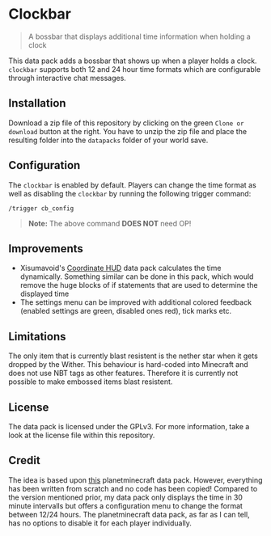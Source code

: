 # Clockbar

> A bossbar that displays additional time information when holding a clock

This data pack adds a bossbar that shows up when a player holds a clock. `clockbar` supports both 12 and 24 hour time formats which are configurable through interactive chat messages.

## Installation

Download a zip file of this repository by clicking on the green `Clone or download` button at the right. You have to unzip the zip file and place the resulting folder into the `datapacks` folder of your world save.

## Configuration

The `clockbar` is enabled by default. Players can change the time format as well as disabling the `clockbar` by running the following trigger command:

```
/trigger cb_config
```

> __Note:__ The above command __DOES NOT__ need OP!

## Improvements

- Xisumavoid's [Coordinate HUD](https://vanillatweaks.net/picker/datapacks/) data pack calculates the time dynamically. Something similar can be done in this pack, which would remove the huge blocks of if statements that are used to determine the displayed time
- The settings menu can be improved with additional colored feedback (enabled settings are green, disabled ones red), tick marks etc.

## Limitations

The only item that is currently blast resistent is the nether star when it gets dropped by the Wither. This behaviour is hard-coded into Minecraft and does not use NBT tags as other features. Therefore it is currently not possible to make embossed items blast resistent.

## License

The data pack is licensed under the GPLv3. For more information, take a look at the license file within this repository.

## Credit

The idea is based upon [this](https://www.planetminecraft.com/data-pack/datapack-better-clock-1-13-1-14/) planetminecraft data pack. However, everything has been written from scratch and no code has been copied! Compared to the version mentioned prior, my data pack only displays the time in 30 minute intervalls but offers a configuration menu to change the format between 12/24 hours. The planetminecraft data pack, as far as I can tell, has no options to disable it for each player individually.

